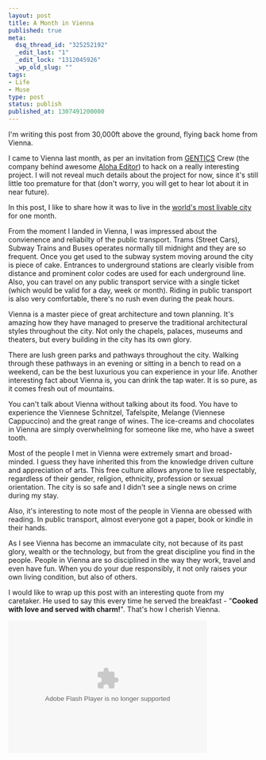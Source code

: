 ```yaml
---
layout: post
title: A Month in Vienna
published: true
meta:
  dsq_thread_id: "325252192"
  _edit_last: "1"
  _edit_lock: "1312045926"
  _wp_old_slug: ""
tags:
- Life
- Muse
type: post
status: publish
published_at: 1307491200000
---
```

I'm writing this post from 30,000ft above the ground, flying back home from Vienna.

I came to Vienna last month, as per an invitation from <a href="http://gentics.com">GENTICS</a> Crew (the company behind awesome <a href="http://aloha-editor.org">Aloha Editor</a>) to hack on a really interesting project. I will not reveal much details about the project for now, since it's still little too premature for that (don't worry, you will get to hear lot about it in near future).

In this post, I like to share how it was to live in the <a href="http://www.mercer.com/qualityoflivingpr#City_Ranking_Tables">world's most livable city</a> for one month. 

From the moment I landed in Vienna, I was impressed about the convienence and reliabilty of the public transport. Trams (Street Cars), Subway Trains and Buses operates normally till midnight and they are so frequent. Once you get used to the subway system moving around the city is piece of cake. Entrances to underground stations are clearly visible from distance and prominent color codes are used for each underground line. Also, you can travel on any public transport service with a single ticket (which would be valid for a day, week or month). Riding in public transport is also very comfortable, there's no rush even during the peak hours. 

Vienna is a master piece of great architecture and town planning. It's amazing how they have managed to preserve the traditional architectural styles throughout the city. Not only the chapels, palaces, museums and theaters, but every building in the city has its own glory. 

There are lush green parks and pathways throughout the city. Walking through these pathways in an evening or sitting in a bench to read on a weekend, can be the best luxurious you can experience in your life. Another interesting fact about Vienna is, you can drink the tap water. It is so pure, as it comes fresh out of mountains.

You can't talk about Vienna without talking about its food. You have to experience the Viennese Schnitzel, Tafelspite, Melange (Viennese Cappuccino) and the great range of wines. The ice-creams and chocolates in Vienna are simply overwhelming for someone like me, who have a sweet tooth. 

Most of the people I met in Vienna were extremely smart and broad-minded. I guess they have inherited this from the knowledge driven culture and appreciation of arts. This free culture allows anyone to live respectably, regardless of their gender, religion, ethnicity, profession or sexual orientation. The city is so safe and I didn't see a single news on crime during my stay.

Also, it's interesting to note most of the people in Vienna are obessed with reading. In public transport, almost everyone got a paper, book or kindle in their hands.

As I see Vienna has become an immaculate city, not because of its past glory, wealth or the technology, but from the great discipline you find in the people. People in Vienna are so disciplined in the way they work, travel and even have fun. When you do your due responsibly, it not only raises your own living condition, but also of others.  

I would like to wrap up this post with an interesting quote from my caretaker. He used to say this every time he served the breakfast - "<strong>Cooked with love and served with charm!</strong>". That's how I cherish Vienna. 

<embed type="application/x-shockwave-flash" src="https://picasaweb.google.com/s/c/bin/slideshow.swf" width="400" height="267" flashvars="host=picasaweb.google.com&hl=en_US&feat=flashalbum&RGB=0x000000&feed=https%3A%2F%2Fpicasaweb.google.com%2Fdata%2Ffeed%2Fapi%2Fuser%2Fperera.lakshan%2Falbumid%2F5631287370253786705%3Falt%3Drss%26kind%3Dphoto%26authkey%3DGv1sRgCJTamfvU9fj5Cw%26hl%3Den_US" pluginspage="http://www.macromedia.com/go/getflashplayer"></embed>

